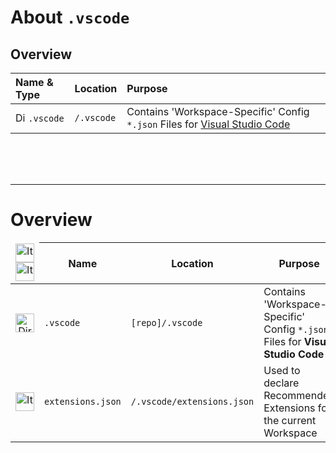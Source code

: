 # About `.vscode`

## Overview

| Name & Type | Location | Purpose |
| :---        | :---     | :---    |
| <img src="URI" alt="Directory" width="auto" height="16px"/> `.vscode` | `/.vscode` | Contains 'Workspace-Specific' Config `*.json` Files for [Visual Studio Code](url) |


<br ><br /><br />

---



# Overview

<table>
<thead>
	<tr>
		<td style="text-align: center;vertical-align: middle">
			<img src="https://raw.githubusercontent.com/NewSpectrum/Free-Assets-and-Resources/main/icons/NS-Library/user-interface/file-icon-01_gh.svg" alt="Item Type" width="auto" height="30px"/> <img src="https://raw.githubusercontent.com/NewSpectrum/Free-Assets-and-Resources/main/icons/NS-Library/user-interface/folder-icon-01_gh.svg" alt="Item Type" width="auto" height="30px"/>
		</td>
		<th>Name</th>
		<th>Location</th>
		<th>Purpose</th>
	</tr>
</thead>
<tbody>
	<tr>
		<td style="text-align: center">
			<img src="https://raw.githubusercontent.com/NewSpectrum/Free-Assets-and-Resources/main/icons/NS-Library/user-interface/folder-icon-01_gh.svg" alt="Directory" width="auto" height="30px"/>
		</td>
		<td>
			<code>.vscode</code>
		</td>
		<td>
			<pre><code>[repo]/.vscode</code></pre>
		</td>
		<td>
			Contains 'Workspace-Specific' Config <code>*.json</code> Files for <b>Visual Studio Code</b>
		</td>
	</tr>
	<tr>
		<td style="text-align: center">
			<img src="https://raw.githubusercontent.com/NewSpectrum/Free-Assets-and-Resources/main/icons/NS-Library/user-interface/file-icon-01_gh.svg" alt="Item Type" width="auto" height="30px"/>
		</td>
		<td>
			<code>extensions.json</code>
		</td>
		<td>
			<pre><code>/.vscode/extensions.json</code></pre>
		</td>
		<td>
			Used to declare Recommended Extensions for the current Workspace
		</td>
	</tr>
</tbody>
</table>
